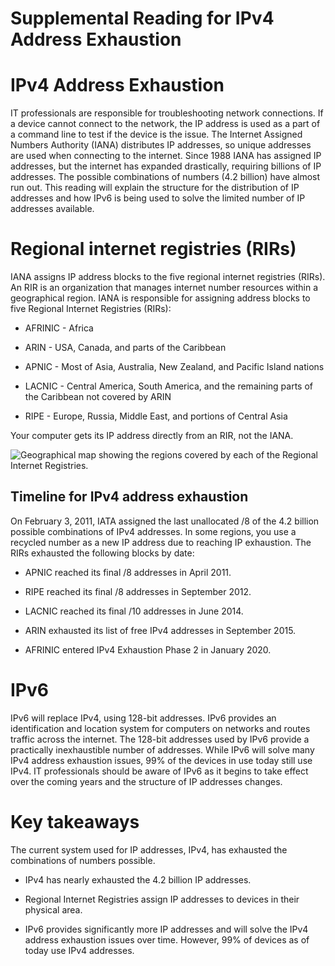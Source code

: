 # Supplemental Reading for IPv4 Address Exhaustion

# IPv4 Address Exhaustion

IT professionals are responsible for troubleshooting network connections. If a device cannot connect to the network, the IP address is used as a part of a command line to test if the device is the issue. The [](https://www.iana.org/)Internet Assigned Numbers Authority (IANA) distributes IP addresses, so unique addresses are used when connecting to the internet. Since 1988 IANA has assigned IP addresses, but the internet has expanded drastically, requiring billions of IP addresses. The possible combinations of numbers (4.2 billion) have almost run out. This reading will explain the structure for the distribution of IP addresses and how IPv6 is being used to solve the limited number of IP addresses available. 

# Regional internet registries (RIRs)

IANA assigns IP address blocks to the five regional internet registries (RIRs). An RIR is an organization that manages internet number resources within a geographical region. IANA is responsible for assigning address blocks to five Regional Internet Registries (RIRs):

- AFRINIC - Africa
    
- ARIN - USA, Canada, and parts of the Caribbean
    
- APNIC - Most of Asia, Australia, New Zealand, and Pacific Island nations
    
- LACNIC - Central America, South America, and the remaining parts of the Caribbean not covered by ARIN
    
- RIPE - Europe, Russia, Middle East, and portions of Central Asia
    

Your computer gets its IP address directly from an RIR, not the IANA.

![Geographical map showing the regions covered by each of the Regional Internet Registries.](https://d3c33hcgiwev3.cloudfront.net/imageAssetProxy.v1/PctLazF7SY2LS2sxe-mNkg_0ae37b45f9da4560b3c2ed720f431bf1_IPv4-Address-Exhaustion--C2M4-.png?expiry=1716681600000&hmac=PovoAQ__9QTKnkE0TNhyWx96ZLGcPzWMMd7pRHlkbr8)

## Timeline for IPv4 address exhaustion

On February 3, 2011, IATA assigned the last unallocated /8 of the 4.2 billion possible combinations of IPv4 addresses. In some regions, you use a recycled number as a new IP address due to reaching IP exhaustion. The RIRs exhausted the following blocks by date:

- APNIC reached its final /8 addresses in April 2011.
    
- RIPE reached its final /8 addresses in September 2012. 
    
- LACNIC reached its final /10 addresses in June 2014.
    
- ARIN exhausted its list of free IPv4 addresses in September 2015.
    
- AFRINIC entered IPv4 Exhaustion Phase 2 in January 2020.
    

# IPv6

IPv6 will replace IPv4, using 128-bit addresses. IPv6 provides an identification and location system for computers on networks and routes traffic across the internet. The 128-bit addresses used by IPv6 provide a practically inexhaustible number of addresses. While IPv6 will solve many IPv4 address exhaustion issues, 99% of the devices in use today still use IPv4. IT professionals should be aware of IPv6 as it begins to take effect over the coming years and the structure of IP addresses changes. 

# Key takeaways

The current system used for IP addresses, IPv4, has exhausted the combinations of numbers possible.

- IPv4 has nearly exhausted the 4.2 billion IP addresses.
    
- Regional Internet Registries assign IP addresses to devices in their physical area. 
    
- IPv6 provides significantly more IP addresses and will solve the IPv4 address exhaustion issues over time. However, 99% of devices as of today use IPv4 addresses. 